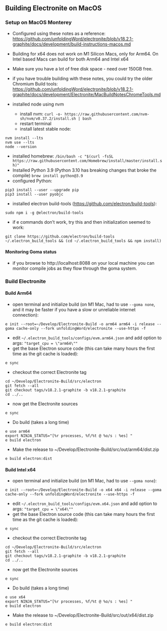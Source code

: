 ## Building Electronite on MacOS
### Setup on MacOS Monterey
- Configured using these notes as a reference: https://github.com/unfoldingWord/electronite/blob/v18.2.1-graphite/docs/development/build-instructions-macos.md
- Building for x64 does not work on M1 Silicon Macs, only for Arm64.  On Intel based Macs can build for both Arm64 and Intel x64
- Make sure you have a lot of free disk space - need over 150GB free.
- if you have trouble building with these notes, you could try the older Chromium Build tools: https://github.com/unfoldingWord/electronite/blob/v18.2.1-graphite/docs/development/Electronite/MacBuildNotesChromeTools.md

- installed node using nvm
  - install nvm: `curl -o- https://raw.githubusercontent.com/nvm-sh/nvm/v0.37.2/install.sh | bash`
  - restart terminal
  - install latest stable node:
```
nvm install --lts
nvm use --lts
node --version
```
- installed homebrew: `/bin/bash -c "$(curl -fsSL https://raw.githubusercontent.com/Homebrew/install/master/install.sh)"`
- Installed Python 3.9 (Python 3.10 has breaking changes that broke the compile) `brew install python@3.9`
- configured Python:
```
pip3 install --user --upgrade pip
pip3 install --user pyobjc
```
- installed electron build-tools (https://github.com/electron/build-tools):
``` 
sudo npm i -g @electron/build-tools
```

- if e commands don’t work, try this and then initialization seemed to work:
```
git clone https://github.com/electron/build-tools ~/.electron_build_tools && (cd ~/.electron_build_tools && npm install)
``` 

#### Monitoring Goma status
- if you browse to http://localhost:8088 on your local machine you can monitor compile jobs as they flow through the goma system.


### Build Electronite
#### Build Arm64
- open terminal and initialize build (on M1 Mac, had to use `--goma none`, and it may be faster if you have a slow or unreliable internet connection):
```
e init --root=~/Develop/Electronite-Build -o arm64 arm64 -i release --goma cache-only --fork unfoldingWord/electronite --use-https -f
```

- edit `~/.electron_build_tools/configs/evm.arm64.json`
and add option to args:       `"target_cpu = \"arm64\""`
- get the base Electron source code (this can take many hours the first time as the git cache is loaded):
```
e sync
```

- checkout the correct Electronite tag
```
cd ~/Develop/Electronite-Build/src/electron
git fetch --all
git checkout tags/v18.2.1-graphite -b v18.2.1-graphite
cd ../..
```

- now get the Electronite sources
```
e sync
```

- Do build (takes a long time)
```
e use arm64
export NINJA_STATUS="[%r processes, %f/%t @ %o/s : %es] "
e build electron
```

- Make the release to ~/Develop/Electronite-Build/src/out/arm64/dist.zip
```
e build electron:dist
```

#### Build Intel x64
- open terminal and initialize build (on M1 Mac, had to use `--goma none`):
```
e init --root=~/Develop/Electronite-Build -o x64 x64 -i release --goma cache-only --fork unfoldingWord/electronite --use-https -f
```

- edit `~/.electron_build_tools/configs/evm.x64.json`
  and add option to args:       `"target_cpu = \"x64\""`
- get the base Electron source code (this can take many hours the first time as the git cache is loaded):
```
e sync
```

- checkout the correct Electronite tag
```
cd ~/Develop/Electronite-Build/src/electron
git fetch --all
git checkout tags/v18.2.1-graphite -b v18.2.1-graphite
cd ../..
```

- now get the Electronite sources
```
e sync
```

- Do build (takes a long time)
```
e use x64
export NINJA_STATUS="[%r processes, %f/%t @ %o/s : %es] "
e build electron
```

- Make the release to ~/Develop/Electronite-Build/src/out/x64/dist.zip
```
e build electron:dist
```

